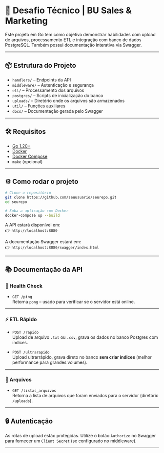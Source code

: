 
# 🚀 Desafio Técnico | BU Sales & Marketing

Este projeto em Go tem como objetivo demonstrar habilidades com upload de arquivos, processamento ETL e integração com banco de dados PostgreSQL. Também possui documentação interativa via Swagger.

---

## 📦 Estrutura do Projeto

- `handlers/` – Endpoints da API
- `middleware/` – Autenticação e segurança
- `etl/` – Processamento dos arquivos
- `postgres/` – Scripts de inicialização do banco
- `uploads/` – Diretório onde os arquivos são armazenados
- `util/` – Funções auxiliares
- `docs/` – Documentação gerada pelo Swagger

---

## 🛠️ Requisitos

- [Go 1.20+](https://golang.org/)
- [Docker](https://www.docker.com/)
- [Docker Compose](https://docs.docker.com/compose/)
- `make` (opcional)

---

## ⚙️ Como rodar o projeto

```bash
# Clone o repositório
git clone https://github.com/seuusuario/seurepo.git
cd seurepo

# Suba a aplicação com Docker
docker-compose up --build
```

A API estará disponível em:  
👉 `http://localhost:8080`

A documentação Swagger estará em:  
👉 `http://localhost:8080/swagger/index.html`

---

## 📚 Documentação da API

### 🔁 Health Check
- `GET /ping`  
  Retorna `pong` – usado para verificar se o servidor está online.

---

### ⚡ ETL Rápido
- `POST /rapido`  
  Upload de arquivo `.txt` ou `.csv`, grava os dados no banco Postgres com índices.

- `POST /ultrarapido`  
  Upload ultrarrápido, grava direto no banco **sem criar índices** (melhor performance para grandes volumes).

---

### 📂 Arquivos
- `GET /listas_arquivos`  
  Retorna a lista de arquivos que foram enviados para o servidor (diretório `/uploads`).

---

## 🔒 Autenticação

As rotas de upload estão protegidas. Utilize o botão `Authorize` no Swagger para fornecer um `Client Secret` (se configurado no middleware).

---

